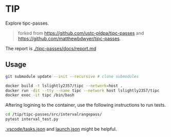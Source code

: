 # TIP

Explore tipc-passes.

> forked from https://github.com/ustc-pldpa/tipc-passes and https://github.com/matthewbdwyer/tipc-passes.

The report is [./tipc-passes/docs/report.md](./tipc-passes/docs/report.md)

## Usage

```bash
git submodule update --init --recursive # clone submodules
```

```bash
docker build -t lslightly2357/tipc --network=host .
docker run -dit --tty --name tipc --network host lslightly2357/tipc
docker exec -it tipc /bin/bash
```

Aftering logining to the container, use the following instructions to run tests.

```bash
cd /tip/tipc-passes/src/intervalrangepass/
pytest interval_test.py
```

[.vscode/tasks.json](./.vscode/tasks.json) and [launch.json](.vscode/launch.json) might be helpful.

